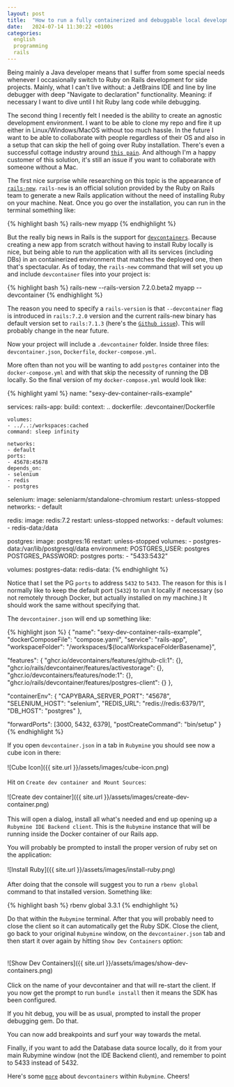 ```yaml
---
layout: post
title:  "How to run a fully containerized and debuggable local development environment in Rubymine"
date:   2024-07-14 11:30:22 +0100s
categories: 
  english
  programming
  rails
---
```


Being mainly a Java developer means that I suffer from some special needs whenever I occasionally switch to Ruby on Rails development for side projects. Mainly, what I can't live without: a JetBrains IDE and line by line debugger with deep "Navigate to declaration" functionality. Meaning: if necessary I want to dive until I hit Ruby lang code while debugging.

The second thing I recently felt I needed is the ability to create an agnostic development environment. I want to be able to clone my repo and fire it up either in Linux/Windows/MacOS without too much hassle. In the future I want to be able to collaborate with people regardless of their OS and also in a setup that can skip the hell of going over Ruby installation. There's even a successful cottage industry around [`this pain`][rom]. And although I'm a happy customer of this solution, it's still an issue if you want to collaborate with someone without a Mac.

The first nice surprise while researching on this topic is the appearance of [`rails-new`][rails-new]. `rails-new` is an official solution provided by the Ruby on Rails team to generate a new Rails application without the need of installing Ruby on your machine. Neat. Once you go over the installation, you can run in the terminal something like:

{% highlight bash %}
rails-new myapp
{% endhighlight %}

But the really big news in Rails is the support for [`devcontainers`][devcontainer]. Because creating a new app from scratch without having to install Ruby locally is nice, but being able to *run* the application with all its services (including DBs) in an containerized environment that matches the deployed one, then that's spectacular. As of today, the `rails-new` command that will set you up and include `devcontainer` files into your project is:

{% highlight bash %}
rails-new --rails-version 7.2.0.beta2 myapp --devcontainer
{% endhighlight %}

The reason you need to specify a `rails-version` is that `--devcontainer` flag is introduced in `rails:7.2.0` version and the current rails-new binary has default version set to `rails:7.1.3` (here's the [`Github issue`][rails-new github issue]). This will probably change in the near future.

Now your project will include a `.devcontainer` folder. Inside three files: `devcontainer.json`, `Dockerfile`, `docker-compose.yml`.

More often than not you will be wanting to add `postgres` container into the `docker-compose.yml` and with that skip the necessity of running the DB locally. So the final version of my `docker-compose.yml` would look like:

{% highlight yaml %}
name: "sexy-dev-container-rails-example"

services:
  rails-app:
    build:
      context: ..
      dockerfile: .devcontainer/Dockerfile

    volumes:
    - ../..:/workspaces:cached
    command: sleep infinity

    networks:
    - default
    ports:
    - 45678:45678
    depends_on:
    - selenium
    - redis
    - postgres

  selenium:
    image: seleniarm/standalone-chromium
    restart: unless-stopped
    networks:
    - default

  redis:
    image: redis:7.2
    restart: unless-stopped
    networks:
    - default
    volumes:
    - redis-data:/data

  postgres:
    image: postgres:16
    restart: unless-stopped
    volumes:
      - postgres-data:/var/lib/postgresql/data
    environment:
      POSTGRES_USER: postgres
      POSTGRES_PASSWORD: postgres
    ports:
      - "5433:5432"

volumes:
  postgres-data:
  redis-data:
{% endhighlight %}

Notice that I set the PG `ports` to address `5432` to `5433`. The reason for this is I normally like to keep the default port (`5432`) to run it locally if necessary (so not remotely through Docker, but actually installed on my machine.) It should work the same without specifying that.

The `devcontainer.json` will end up something like: 

{% highlight json %}
{
  "name": "sexy-dev-container-rails-example",
  "dockerComposeFile": "compose.yaml",
  "service": "rails-app",
  "workspaceFolder": "/workspaces/${localWorkspaceFolderBasename}",

  "features": {
    "ghcr.io/devcontainers/features/github-cli:1": {},
    "ghcr.io/rails/devcontainer/features/activestorage": {},
    "ghcr.io/devcontainers/features/node:1": {},
    "ghcr.io/rails/devcontainer/features/postgres-client": {}
  },

  "containerEnv": {
    "CAPYBARA_SERVER_PORT": "45678",
    "SELENIUM_HOST": "selenium",
    "REDIS_URL": "redis://redis:6379/1",
    "DB_HOST": "postgres"
  },

  "forwardPorts": [3000, 5432, 6379],
  "postCreateCommand": "bin/setup"
}
{% endhighlight %}

If you open `devcontainer.json` in a tab in `Rubymine` you should see now a cube icon in there:
<br/><br/>
![Cube Icon]({{ site.url }}/assets/images/cube-icon.png)
<br/><br/>
Hit on `Create dev container and Mount Sources`:
<br/><br/>
![Create dev container]({{ site.url }}/assets/images/create-dev-container.png)
<br/><br/>
This will open a dialog, install all what's needed and end up opening up a `Rubymine IDE Backend client`. This is the `Rubymine` instance that will be running inside the Docker container of our Rails app.

You will probably be prompted to install the proper version of ruby set on the application:
<br/><br/>
![Install Ruby]({{ site.url }}/assets/images/install-ruby.png)
<br/><br/>
After doing that the console will suggest you to run a `rbenv global` command to that installed version. Something like: 

{% highlight bash %}
rbenv global 3.3.1
{% endhighlight %}

Do that within the `Rubymine` terminal. After that you will probably need to close the client so it can automatically get the Ruby SDK. Close the client, go back to your original `Rubymine` window, on the `devcontainer.json` tab and then start it over again by hitting `Show Dev Containers` option:  
<br/><br/>
![Show Dev Containers]({{ site.url }}/assets/images/show-dev-containers.png)
<br/><br/>
Click on the name of your devcontainer and that will re-start the client. If you now get the prompt to run `bundle install` then it means the SDK has been configured.

If you hit debug, you will be as usual, prompted to install the proper debugging gem. Do that.

You can now add breakpoints and surf your way towards the metal.

Finally, if you want to add the Database data source locally, do it from your main Rubymine window (not the IDE Backend client), and remember to point to 5433 instead of 5432. 

Here's some [`more`][devcontainers-in-rubymine] about `devcontainers` within `Rubymine`. Cheers!

[rom]: https://www.rubyonmac.dev/
[rails-new]: https://github.com/rails/rails-new
[devcontainer]: https://containers.dev/
[rails-new github issue]: https://github.com/rails/rails-new/issues/20
[devcontainers-in-rubymine]: https://www.jetbrains.com/help/ruby/connect-to-devcontainer.html